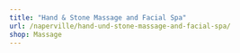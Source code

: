 ```yaml
---
title: "Hand & Stone Massage and Facial Spa"
url: /naperville/hand-und-stone-massage-and-facial-spa/
shop: Massage
---
```

